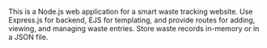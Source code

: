 <!-- Use this file to provide workspace-specific custom instructions to Copilot. For more details, visit https://code.visualstudio.com/docs/copilot/copilot-customization#_use-a-githubcopilotinstructionsmd-file -->

This is a Node.js web application for a smart waste tracking website. Use Express.js for backend, EJS for templating, and provide routes for adding, viewing, and managing waste entries. Store waste records in-memory or in a JSON file.
